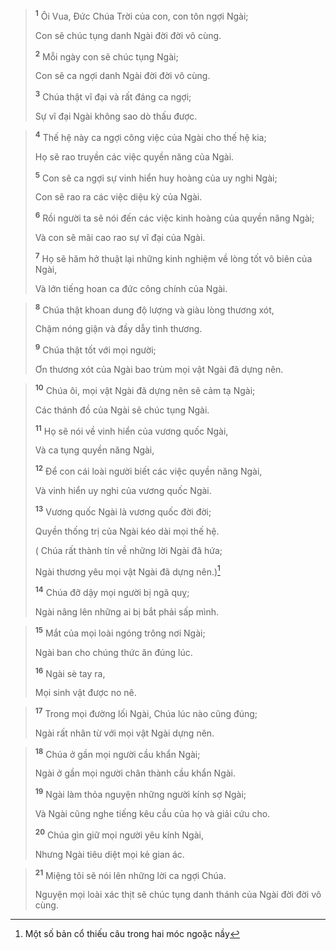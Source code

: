 > <sup><b>1</b></sup> Ôi Vua, Ðức Chúa Trời của con, con tôn ngợi Ngài;
> 
> Con sẽ chúc tụng danh Ngài đời đời vô cùng.
> 
> <sup><b>2</b></sup> Mỗi ngày con sẽ chúc tụng Ngài;
> 
> Con sẽ ca ngợi danh Ngài đời đời vô cùng.
> 
> <sup><b>3</b></sup> Chúa thật vĩ đại và rất đáng ca ngợi;
> 
> Sự vĩ đại Ngài không sao dò thấu được.
>


> <sup><b>4</b></sup> Thế hệ này ca ngợi công việc của Ngài cho thế hệ kia;
> 
> Họ sẽ rao truyền các việc quyền năng của Ngài.
> 
> <sup><b>5</b></sup> Con sẽ ca ngợi sự vinh hiển huy hoàng của uy nghi Ngài;
> 
> Con sẽ rao ra các việc diệu kỳ của Ngài.
> 
> <sup><b>6</b></sup> Rồi người ta sẽ nói đến các việc kinh hoàng của quyền năng Ngài;
> 
> Và con sẽ mãi cao rao sự vĩ đại của Ngài.
> 
> <sup><b>7</b></sup> Họ sẽ hăm hở thuật lại những kinh nghiệm về lòng tốt vô biên của Ngài,
> 
> Và lớn tiếng hoan ca đức công chính của Ngài.
>


> <sup><b>8</b></sup> Chúa thật khoan dung độ lượng và giàu lòng thương xót,
> 
> Chậm nóng giận và đầy dẫy tình thương.
> 
> <sup><b>9</b></sup> Chúa thật tốt với mọi người;
> 
> Ơn thương xót của Ngài bao trùm mọi vật Ngài đã dựng nên.
>


> <sup><b>10</b></sup> Chúa ôi, mọi vật Ngài đã dựng nên sẽ cảm tạ Ngài;
> 
> Các thánh đồ của Ngài sẽ chúc tụng Ngài.
> 
> <sup><b>11</b></sup> Họ sẽ nói về vinh hiển của vương quốc Ngài,
> 
> Và ca tụng quyền năng Ngài,
> 
> <sup><b>12</b></sup> Ðể con cái loài người biết các việc quyền năng Ngài,
> 
> Và vinh hiển uy nghi của vương quốc Ngài.
> 
> <sup><b>13</b></sup> Vương quốc Ngài là vương quốc đời đời;
> 
> Quyền thống trị của Ngài kéo dài mọi thế hệ.
> 
> ( Chúa rất thành tín về những lời Ngài đã hứa;
> 
> Ngài thương yêu mọi vật Ngài đã dựng nên.)[^1-86a731b7-db91-4dc1-b60b-63e25cbd6977]
> 
> <sup><b>14</b></sup> Chúa đỡ dậy mọi người bị ngã quỵ;
> 
> Ngài nâng lên những ai bị bắt phải sấp mình.
>


> <sup><b>15</b></sup> Mắt của mọi loài ngóng trông nơi Ngài;
> 
> Ngài ban cho chúng thức ăn đúng lúc.
> 
> <sup><b>16</b></sup> Ngài sè tay ra,
> 
> Mọi sinh vật được no nê.
>


> <sup><b>17</b></sup> Trong mọi đường lối Ngài, Chúa lúc nào cũng đúng;
> 
> Ngài rất nhân từ với mọi vật Ngài dựng nên.
>


> <sup><b>18</b></sup> Chúa ở gần mọi người cầu khẩn Ngài;
> 
> Ngài ở gần mọi người chân thành cầu khẩn Ngài.
> 
> <sup><b>19</b></sup> Ngài làm thỏa nguyện những người kính sợ Ngài;
> 
> Và Ngài cũng nghe tiếng kêu cầu của họ và giải cứu cho.
> 
> <sup><b>20</b></sup> Chúa gìn giữ mọi người yêu kính Ngài,
> 
> Nhưng Ngài tiêu diệt mọi kẻ gian ác.
>


> <sup><b>21</b></sup> Miệng tôi sẽ nói lên những lời ca ngợi Chúa.
> 
> Nguyện mọi loài xác thịt sẽ chúc tụng danh thánh của Ngài đời đời vô cùng.
>

[^1-86a731b7-db91-4dc1-b60b-63e25cbd6977]: Một số bản cổ thiếu câu trong hai móc ngoặc nầy
